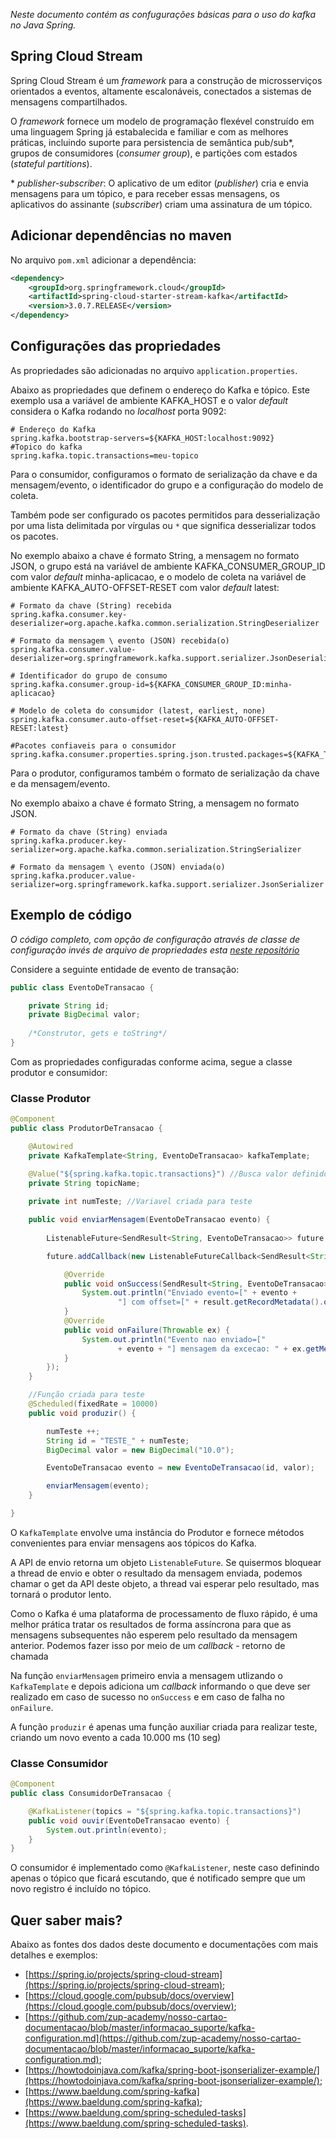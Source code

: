 *Neste documento contém as confugurações básicas para o uso do kafka no Java Spring.*

## Spring Cloud Stream

Spring Cloud Stream é um *framework* para a construção de microsserviços orientados a eventos, altamente escalonáveis, conectados a sistemas de mensagens compartilhados.

O *framework* fornece um modelo de programação flexével construído em uma linguagem Spring já estabalecida e familiar e com as melhores práticas, incluindo suporte para persistencia de semântica pub/sub\*, grupos de consumidores (*consumer group*), e partições com estados (*stateful partitions*).

\* *publisher-subscriber*: O aplicativo de um editor (*publisher*) cria e envia mensagens para um tópico, e para receber essas mensagens, os aplicativos do assinante (*subscriber*) criam uma assinatura de um tópico.


## Adicionar dependências no maven

No arquivo `pom.xml` adicionar a dependência:

```xml
<dependency>
    <groupId>org.springframework.cloud</groupId>
    <artifactId>spring-cloud-starter-stream-kafka</artifactId>
    <version>3.0.7.RELEASE</version>
</dependency>
```


## Configurações das propriedades

As propriedades são adicionadas no arquivo `application.properties`.

Abaixo as propriedades que definem o endereço do Kafka e tópico. Este exemplo usa a variável de ambiente KAFKA_HOST e o valor *default* considera o Kafka rodando no *localhost* porta 9092:

```properties
# Endereço do Kafka
spring.kafka.bootstrap-servers=${KAFKA_HOST:localhost:9092}
#Topico do kafka
spring.kafka.topic.transactions=meu-topico
```

Para o consumidor, configuramos o formato de serialização da chave e da mensagem/evento, o identificador do grupo e a configuração do modelo de coleta.

Também pode ser configurado os pacotes permitidos para desserialização por uma lista delimitada por vírgulas ou `*` que significa desserializar todos os pacotes.

No exemplo abaixo a chave é formato String, a mensagem no formato JSON, o grupo está na variável de ambiente KAFKA_CONSUMER_GROUP_ID com valor *default* minha-aplicacao, e o modelo de coleta na variável de ambiente KAFKA_AUTO-OFFSET-RESET com valor *default* latest:

```properties
# Formato da chave (String) recebida
spring.kafka.consumer.key-deserializer=org.apache.kafka.common.serialization.StringDeserializer

# Formato da mensagem \ evento (JSON) recebida(o)
spring.kafka.consumer.value-deserializer=org.springframework.kafka.support.serializer.JsonDeserializer

# Identificador do grupo de consumo
spring.kafka.consumer.group-id=${KAFKA_CONSUMER_GROUP_ID:minha-aplicacao}

# Modelo de coleta do consumidor (latest, earliest, none)
spring.kafka.consumer.auto-offset-reset=${KAFKA_AUTO-OFFSET-RESET:latest}

#Pacotes confiaveis para o consumidor
spring.kafka.consumer.properties.spring.json.trusted.packages=${KAFKA_TRUSTED_PACKAGES:*}
```

Para o produtor, configuramos também o formato de serialização da chave e da mensagem/evento.

No exemplo abaixo a chave é formato String, a mensagem no formato JSON.

```properties
# Formato da chave (String) enviada
spring.kafka.producer.key-serializer=org.apache.kafka.common.serialization.StringSerializer

# Formato da mensagem \ evento (JSON) enviada(o)
spring.kafka.producer.value-serializer=org.springframework.kafka.support.serializer.JsonSerializer
```

## Exemplo de código

*O código completo, com opção de configuração através de classe de configuração invés de arquivo de propriedades esta [neste repositório](https://github.com/FernandaLVItau/estudo-kafka)*

Considere a seguinte entidade de evento de transação:

```java
public class EventoDeTransacao {

    private String id;
    private BigDecimal valor;
    
    /*Construtor, gets e toString*/
}
```

Com as propriedades configuradas conforme acima, segue a classe produtor e consumidor:

### Classe Produtor

```java
@Component
public class ProdutorDeTransacao {

    @Autowired
    private KafkaTemplate<String, EventoDeTransacao> kafkaTemplate;

    @Value("${spring.kafka.topic.transactions}") //Busca valor definido no arquivo application.properties
    private String topicName;
    
    private int numTeste; //Variavel criada para teste

    public void enviarMensagem(EventoDeTransacao evento) {
    
        ListenableFuture<SendResult<String, EventoDeTransacao>> future = kafkaTemplate.send(topicName, evento);

        future.addCallback(new ListenableFutureCallback<SendResult<String, EventoDeTransacao>>() {

            @Override
            public void onSuccess(SendResult<String, EventoDeTransacao> result) {
                System.out.println("Enviado evento=[" + evento +
                        "] com offset=[" + result.getRecordMetadata().offset() + "]");
            }
            @Override
            public void onFailure(Throwable ex) {
                System.out.println("Evento nao enviado=["
                        + evento + "] mensagem da excecao: " + ex.getMessage());
            }
        });
    }

    //Função criada para teste
    @Scheduled(fixedRate = 10000)
    public void produzir() {

        numTeste ++;
        String id = "TESTE_" + numTeste;
        BigDecimal valor = new BigDecimal("10.0");

        EventoDeTransacao evento = new EventoDeTransacao(id, valor);

        enviarMensagem(evento);
    }

}
```

O `KafkaTemplate` envolve uma instância do Produtor e fornece métodos convenientes para enviar mensagens aos tópicos do Kafka.

A API de envio retorna um objeto `ListenableFuture`. Se quisermos bloquear a thread de envio e obter o resultado da mensagem enviada, podemos chamar o get da API deste objeto, a thread vai esperar pelo resultado, mas tornará o produtor lento.

Como o Kafka é uma plataforma de processamento de fluxo rápido, é uma melhor prática tratar os resultados de forma assíncrona para que as mensagens subsequentes não esperem pelo resultado da mensagem anterior. Podemos fazer isso por meio de um *callback* - retorno de chamada

Na função `enviarMensagem` primeiro envia a mensagem utlizando o `KafkaTemplate` e depois adiciona um  *callback* informando o que deve ser realizado em caso de sucesso no `onSuccess` e em caso de falha no `onFailure`.

A função `produzir` é apenas uma função auxiliar criada para realizar teste, criando um novo evento a cada 10.000 ms (10 seg)


### Classe Consumidor

```java
@Component
public class ConsumidorDeTransacao {

    @KafkaListener(topics = "${spring.kafka.topic.transactions}")
    public void ouvir(EventoDeTransacao evento) {
        System.out.println(evento);
    }
}
```

O consumidor é implementado como `@KafkaListener`, neste caso definindo apenas o tópico que ficará escutando, que é notificado sempre que um novo registro é incluído no tópico.

## Quer saber mais?

Abaixo as fontes dos dados deste documento e documentações com mais detalhes e exemplos:

- [https://spring.io/projects/spring-cloud-stream](https://spring.io/projects/spring-cloud-stream);
- [https://cloud.google.com/pubsub/docs/overview](https://cloud.google.com/pubsub/docs/overview);
- [https://github.com/zup-academy/nosso-cartao-documentacao/blob/master/informacao_suporte/kafka-configuration.md](https://github.com/zup-academy/nosso-cartao-documentacao/blob/master/informacao_suporte/kafka-configuration.md);
- [https://howtodoinjava.com/kafka/spring-boot-jsonserializer-example/](https://howtodoinjava.com/kafka/spring-boot-jsonserializer-example/);
- [https://www.baeldung.com/spring-kafka](https://www.baeldung.com/spring-kafka);
- [https://www.baeldung.com/spring-scheduled-tasks](https://www.baeldung.com/spring-scheduled-tasks).
